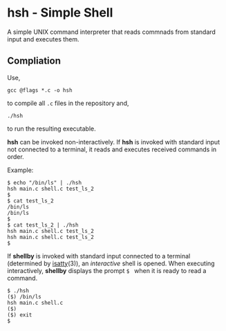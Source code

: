 # hsh - Simple Shell
A simple UNIX command interpreter that reads commnads from standard input and executes them.

## Compliation
Use, 

```
gcc @flags *.c -o hsh 
```

to compile all `.c` files in the repository and,

```
./hsh
```

to run the resulting executable.

**hsh** can be invoked non-interactively. If **hsh** is invoked with standard input not connected to a terminal, it reads and executes received commands in order.

Example:
```
$ echo "/bin/ls" | ./hsh
hsh main.c shell.c test_ls_2
$
$ cat test_ls_2
/bin/ls
/bin/ls
$
$ cat test_ls_2 | ./hsh
hsh main.c shell.c test_ls_2
hsh main.c shell.c test_ls_2
$
```
If **shellby** is invoked with standard input connected to a terminal (determined by [isatty](https://linux.die.net/man/3/isatty)(3)), an *interactive* shell is opened. When executing interactively, **shellby** displays the prompt `$ ` when it is ready to read a command.

```
$ ./hsh
($) /bin/ls
hsh main.c shell.c
($)
($) exit
$
```
